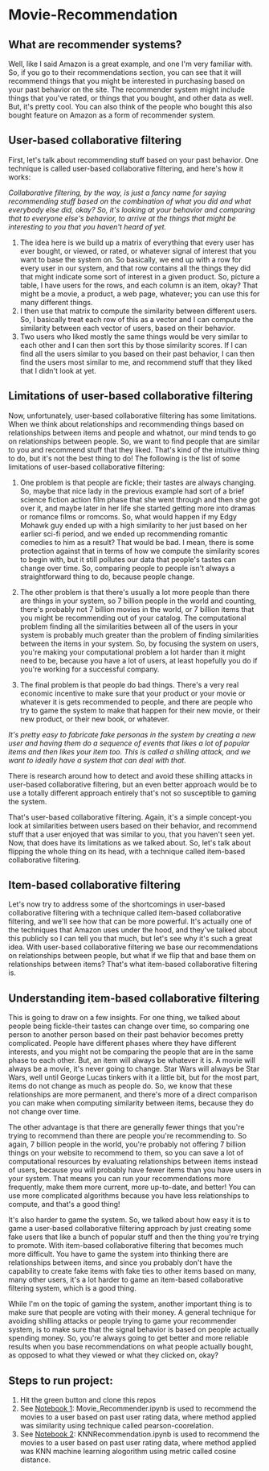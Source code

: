 # Movie-Recommendation

## What are recommender systems? 

Well, like I said Amazon is a great example, and one I'm very familiar with. So, if you go to their recommendations section, you can see that it will recommend things that you might be interested in purchasing based on your past behavior on the site. The recommender system might include things that you've rated, or things that you bought, and other data as well. But, it's pretty cool. You can also think of the people who bought this also bought feature on Amazon as a form of recommender system.

## User-based collaborative filtering 
First, let's talk about recommending stuff based on your past behavior. One technique is called user-based collaborative filtering, and here's how it works: 

*Collaborative filtering, by the way, is just a fancy name for saying recommending stuff based on the combination of what you did and what everybody else did, okay? So, it's looking at your behavior and comparing that to everyone else's behavior, to arrive at the things that might be interesting to you that you haven't heard of yet.*

1. The idea here is we build up a matrix of everything that every user has ever bought, or viewed, or rated, or whatever signal of interest that you want to base the system on. So basically, we end up with a row for every user in our system, and that row contains all the things they did that might indicate some sort of interest in a given product. So, picture a table, I have users for the rows, and each column is an item, okay? That might be a movie, a product, a web page, whatever; you can use this for many different things.
2. I then use that matrix to compute the similarity between different users. So, I basically treat each row of this as a vector and I can compute the similarity between each vector of users, based on their behavior. 
3. Two users who liked mostly the same things would be very similar to each other and I can then sort this by those similarity scores. If I can find all the users similar to you based on their past behavior, I can then find the users most similar to me, and recommend stuff that they liked that I didn't look at yet.

## Limitations of user-based collaborative filtering 

Now, unfortunately, user-based collaborative filtering has some limitations. When we think about relationships and recommending things based on relationships between items and people and whatnot, our mind tends to go on relationships between people. So, we want to find people that are similar to you and recommend stuff that they liked. That's kind of the intuitive thing to do, but it's not the best thing to do! The following is the list of some limitations of user-based collaborative filtering: 

1. One problem is that people are fickle; their tastes are always changing. So, maybe that nice lady in the previous example had sort of a brief science fiction action film phase that she went through and then she got over it, and maybe later in her life she started getting more into dramas or romance films or romcoms. So, what would happen if my Edgy Mohawk guy ended up with a high similarity to her just based on her earlier sci-fi period, and we ended up recommending romantic comedies to him as a result? That would be bad. I mean, there is some protection against that in terms of how we compute the similarity scores to begin with, but it still pollutes our data that people's tastes can change over time. So, comparing people to people isn't always a straightforward thing to do, because people change.

2. The other problem is that there's usually a lot more people than there are things in your system, so 7 billion people in the world and counting, there's probably not 7 billion movies in the world, or 7 billion items that you might be recommending out of your catalog. The computational problem finding all the similarities between all of the users in your system is probably much greater than the problem of finding similarities between the items in your system. So, by focusing the system on users, you're making your computational problem a lot harder than it might need to be, because you have a lot of users, at least hopefully you do if you're working for a successful company. 

3. The final problem is that people do bad things. There's a very real economic incentive to make sure that your product or your movie or whatever it is gets recommended to people, and there are people who try to game the system to make that happen for their new movie, or their new product, or their new book, or whatever.

*It's pretty easy to fabricate fake personas in the system by creating a new user and having them do a sequence of events that likes a lot of popular items and then likes your item too. This is called a shilling attack, and we want to ideally have a system that can deal with that.*

There is research around how to detect and avoid these shilling attacks in user-based collaborative filtering, but an even better approach would be to use a totally different approach entirely that's not so susceptible to gaming the system.   

That's user-based collaborative filtering. Again, it's a simple concept-you look at similarities between users based on their behavior, and recommend stuff that a user enjoyed that was similar to you, that you haven't seen yet. Now, that does have its limitations as we talked about. So, let's talk about flipping the whole thing on its head, with a technique called item-based collaborative filtering.

## Item-based collaborative filtering

Let's now try to address some of the shortcomings in user-based collaborative filtering with a technique called item-based collaborative filtering, and we'll see how that can be more powerful. It's actually one of the techniques that Amazon uses under the hood, and they've talked about this publicly so I can tell you that much, but let's see why it's such a great idea. With user-based collaborative filtering we base our recommendations on relationships between people, but what if we flip that and base them on relationships between items? That's what item-based collaborative filtering is.

## Understanding item-based collaborative filtering 
This is going to draw on a few insights. For one thing, we talked about people being fickle-their tastes can change over time, so comparing one person to another person based on their past behavior becomes pretty complicated. People have different phases where they have different interests, and you might not be comparing the people that are in the same phase to each other. But, an item will always be whatever it is. A movie will always be a movie, it's never going to change. Star Wars will always be Star Wars, well until George Lucas tinkers with it a little bit, but for the most part, items do not change as much as people do. So, we know that these relationships are more permanent, and there's more of a direct comparison you can make when computing similarity between items, because they do not change over time. 

The other advantage is that there are generally fewer things that you're trying to recommend than there are people you're recommending to. So again, 7 billion people in the world, you're probably not offering 7 billion things on your website to recommend to them, so you can save a lot of computational resources by evaluating relationships between items instead of users, because you will probably have fewer items than you have users in your system. That means you can run your recommendations more frequently, make them more current, more up-to-date, and better! You can use more complicated algorithms because you have less relationships to compute, and that's a good thing!

It's also harder to game the system. So, we talked about how easy it is to game a user-based collaborative filtering approach by just creating some fake users that like a bunch of popular stuff and then the thing you're trying to promote. With item-based collaborative filtering that becomes much more difficult. You have to game the system into thinking there are relationships between items, and since you probably don't have the capability to create fake items with fake ties to other items based on many, many other users, it's a lot harder to game an item-based collaborative filtering system, which is a good thing. 

While I'm on the topic of gaming the system, another important thing is to make sure that people are voting with their money. A general technique for avoiding shilling attacks or people trying to game your recommender system, is to make sure that the signal behavior is based on people actually spending money. So, you're always going to get better and more reliable results when you base recommendations on what people actually bought, as opposed to what they viewed or what they clicked on, okay?

## Steps to run project:

1. Hit the green button and clone this repos
2. See [Notebook 1](): Movie_Recommender.ipynb is used to recommend the movies to a user based on past user rating data, where method applied was similarity using technique called pearson-coorelation.
3. See [Notebook 2](): KNNRecommendation.ipynb is used to recommend the movies to a user based on past user rating data, where method applied was KNN machine learning alogorithm using metric called cosine distance.
